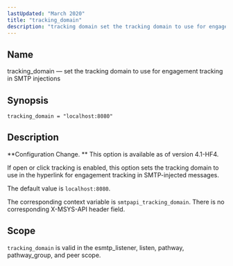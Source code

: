 ```yaml
---
lastUpdated: "March 2020"
title: "tracking_domain"
description: "tracking domain set the tracking domain to use for engagement tracking in SMTP injections tracking domain localhost 8080 Configuration Change This option is available as of version 4 1 HF 4 If open or click tracking is enabled this option sets the tracking domain to use in the hyperlink for..."
---
```


<a name="config.tracking_domain"></a> 
## Name

tracking_domain — set the tracking domain to use for engagement tracking in SMTP injections

## Synopsis

`tracking_domain = "localhost:8080"`

<a name="idp27084800"></a> 
## Description

**Configuration Change. ** This option is available as of version 4.1-HF4.

If open or click tracking is enabled, this option sets the tracking domain to use in the hyperlink for engagement tracking in SMTP-injected messages.

The default value is `localhost:8080`.

The corresponding context variable is `smtpapi_tracking_domain`. There is no corresponding X-MSYS-API header field.

<a name="idp27090304"></a> 
## Scope

`tracking_domain` is valid in the esmtp_listener, listen, pathway, pathway_group, and peer scope.